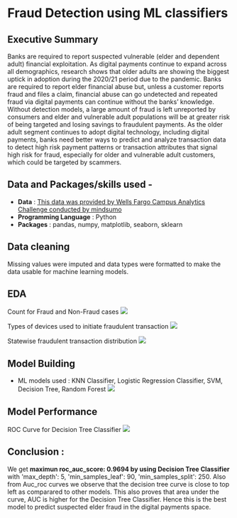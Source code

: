 # Fraud Detection using ML classifiers

## Executive Summary
Banks are required to report suspected vulnerable (elder and dependent adult) financial exploitation. As digital payments continue to expand across all demographics, research shows that older adults are showing the biggest uptick in adoption during the 2020/21 period due to the pandemic. Banks are required to report elder financial abuse but, unless a customer reports fraud and files a claim, financial abuse can go undetected and repeated fraud via digital payments can continue without the banks’ knowledge. Without detection models, a large amount of fraud is left unreported by consumers and elder and vulnerable adult populations will be at greater risk of being targeted and losing savings to fraudulent payments. As the older adult segment continues to adopt digital technology, including digital payments, banks need better ways to predict and analyze transaction data to detect high risk payment patterns or transaction attributes that signal high risk for fraud, especially for older and vulnerable adult customers, which could be targeted by scammers.

## Data and Packages/skills used -
- **Data** : [This data was provided by Wells Fargo Campus Analytics Challenge conducted by mindsumo](https://www.mindsumo.com/contests/campus-analytics-challenge-2021)
- **Programming Language** : Python 
- **Packages** : pandas, numpy, matplotlib, seaborn, sklearn

## Data cleaning
Missing values were imputed and data types were formatted to make the data usable for machine learning models.

## EDA
Count for Fraud and Non-Fraud cases
![](https://github.com/AabhaD/Fraud-Detection/blob/main/image/nonfraudandfraud.png)

Types of devices used to initiate fraudulent transaction
![](https://github.com/AabhaD/Fraud-Detection/blob/main/image/typeofdevice.png)

Statewise fraudulent transaction distribution
![](https://github.com/AabhaD/Fraud-Detection/blob/main/image/State%20wise%20fraud%20and%20nonfraud%20count.png)

## Model Building
- ML models used : KNN Classifier, Logistic Regression Classifier, SVM, Decision Tree, Random Forest
![](https://github.com/AabhaD/Fraud-Detection/blob/main/image/model%20performance%20table.png)

## Model Performance
ROC Curve for Decision Tree Classifier
![](https://github.com/AabhaD/Fraud-Detection/blob/main/image/Decision%20Tree%20AUC.png)

## Conclusion :
We get **maximun roc_auc_score: 0.9694 by using Decision Tree Classifier** with 'max_depth': 5, 'min_samples_leaf': 90, 'min_samples_split': 250. Also from Auc_roc curves we observe that the decision tree curve is close to top left as comparared to other models. This also proves that area under the curve, AUC is higher for the Decision Tree Classifier. Hence this is the best model to predict suspected elder fraud in the digital payments space.

